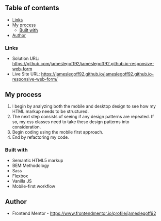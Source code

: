 ## Table of contents
  - [Links](#links)
- [My process](#my-process)
  - [Built with](#built-with)
- [Author](#author)


### Links

- Solution URL: https://github.com/jameslegoff92/jameslegoff92.github.io-responsive-web-form
- Live Site URL: https://jameslegoff92.github.io/jameslegoff92.github.io-responsive-web-form/

## My process

1. I begin by analyzing both the mobile and desktop design to see how my HTML markup needs to be structured.
2. The next step consists of seeing if any design patterns are repeated. If so, my css classes need to take these design patterns into consideration.
3. Begin coding using the mobile first approach.
4. End by refactoring my code.

### Built with

- Semantic HTML5 markup
- BEM Methodology
- Sass
- Flexbox
- Vanilla JS
- Mobile-first workflow

## Author

- Frontend Mentor - https://www.frontendmentor.io/profile/jameslegoff92
